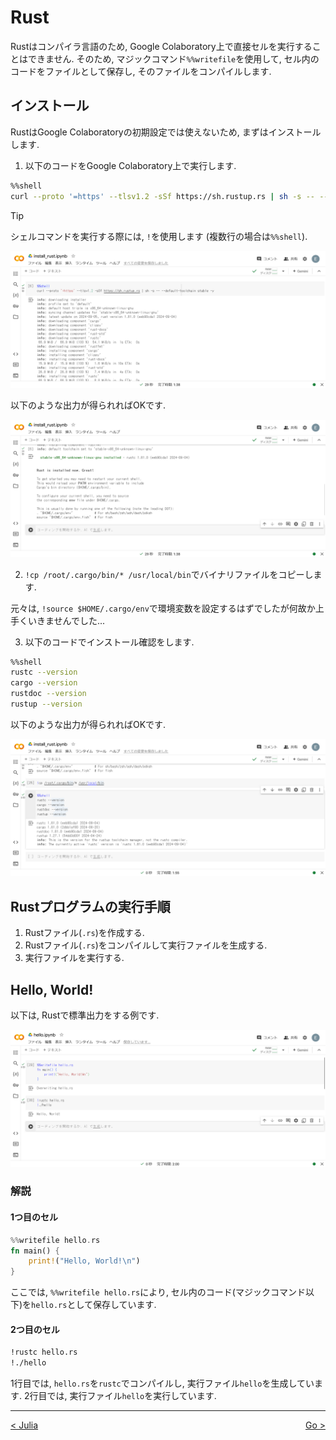 # Rust

Rustはコンパイラ言語のため, Google Colaboratory上で直接セルを実行することはできません. そのため, マジックコマンド`%%writefile`を使用して, セル内のコードをファイルとして保存し, そのファイルをコンパイルします.

## インストール

RustはGoogle Colaboratoryの初期設定では使えないため, まずはインストールします.

1. 以下のコードをGoogle Colaboratory上で実行します.

```bash
%%shell
curl --proto '=https' --tlsv1.2 -sSf https://sh.rustup.rs | sh -s -- --default-toolchain stable -y
```

> [!TIP]
> シェルコマンドを実行する際には, `!`を使用します (複数行の場合は`%%shell`).

![rs01](./_images/rs01.png)

以下のような出力が得られればOKです.

![rs02](./_images/rs02.png)

2. `!cp /root/.cargo/bin/* /usr/local/bin`でバイナリファイルをコピーします.

元々は, `!source $HOME/.cargo/env`で環境変数を設定するはずでしたが何故か上手くいきませんでした...

3. 以下のコードでインストール確認をします.

```bash
%%shell
rustc --version
cargo --version
rustdoc --version
rustup --version
```

以下のような出力が得られればOKです.

![rs03](./_images/rs03.png)

## Rustプログラムの実行手順

1. Rustファイル(`.rs`)を作成する.
2. Rustファイル(`.rs`)をコンパイルして実行ファイルを生成する.
3. 実行ファイルを実行する.

## Hello, World!

以下は, Rustで標準出力をする例です.

![rs04](./_images/rs04.png)

### 解説

#### 1つ目のセル

```rs
%%writefile hello.rs
fn main() {
    print!("Hello, World!\n")
}
```

ここでは, `%%writefile hello.rs`により, セル内のコード(マジックコマンド以下)を`hello.rs`として保存しています.

#### 2つ目のセル

```bash
!rustc hello.rs
!./hello
```

1行目では, `hello.rs`を`rustc`でコンパイルし, 実行ファイル`hello`を生成しています. 2行目では, 実行ファイル`hello`を実行しています.

---
<div style="display: flex; justify-content: space-between;">
  <a href="./julia.md">< Julia</a>
  &nbsp;&nbsp;
  <a href="./go.md">Go ></a>
</div>
